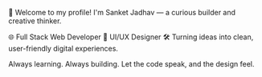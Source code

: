 👋 Welcome to my profile!
I'm Sanket Jadhav — a curious builder and creative thinker.

🌐 Full Stack Web Developer
🎨 UI/UX Designer
🛠 Turning ideas into clean, user-friendly digital experiences.

Always learning. Always building.
Let the code speak, and the design feel.

